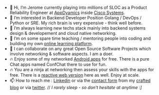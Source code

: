 * 👋 Hi, I’m Jerome currently playing into millions of SLOC as a Product Reliability Engineer at [AppDyamics](https://github.com/Appdynamics) inside [Cisco Systems](https://github.com/cisco).
* 👀 I’m interested in Backend Developer Position Golang / DevOps / Python or SRE. My rich brain is very expensive - think well before.
* 🌱 I’m always learning new techs stack mainly into backend systems design & developement and cloud native networking.
* 🌱 I’m on some spare time teaching / mentoring people into coding and building my own [online learning platform](https://learn.cloudmentor-scale.com).
* 💞️ I can collaborate on any great Open Source Software Projects which involve networking & software aspects. I am a doer. 
* 🔥 Enjoy some of my networked [Android apps](https://apps.cloudmentor-scale.com) for free. There is a pure Chat apps named ConfChat there to use for fun.
* 🔥 You are a ninja at networking then assess your skills with the apps for free. There is a [reactive web version](https://quiz.cloudmentor-scale.com) here as well. Enjoy at scale.
* 📫 How to reach me : [Linkedin](https://www.linkedin.com/in/jeromeamon/) or via the [contact form](https://blog.cloudmentor-scale.com/contact) from my [crafted blog](https://blog.cloudmentor-scale.com/) or via [twitter](https://twitter.com/jerome_amon).  // *I rarely sleep - so don't hesitate at anytime :]*

<!---
jeamon/jeamon is a ✨ special ✨ repository because its `README.md` (this file) appears on your GitHub profile.
You can click the Preview link to take a look at your changes.
--->
